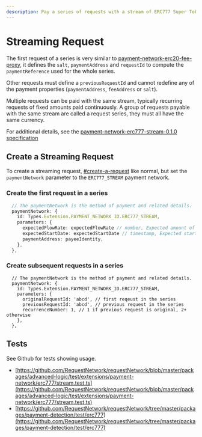 ```yaml
---
description: Pay a series of requests with a stream of ERC777 Super Tokens from Superfluid.
---
```


# Streaming Request

The first request of a series is very similar to [payment-network-erc20-fee-proxy](https://github.com/RequestNetwork/requestNetwork/blob/7be84246d3012959739a99db6463062374f6cd91/packages/advanced-logic/specs/payment-network-erc20-fee-proxy-contract-0.1.0.md), it defines the `salt`, `paymentAddress` and `requestId` to compute the `paymentReference` used for the whole series.

Other requests must define a `previousRequestId` and cannot redefine any of the payment properties (`paymentAddress`, `feeAddress` or `salt`).

Multiple requests can be paid with the same stream, typically recurring requests of fixed amounts paid continuously. A group of requests payable with the same stream are called a request series, they must all have the same currency.

For additional details, see the [payment-network-erc777-stream-0.1.0 specification](https://github.com/RequestNetwork/requestNetwork/blob/7be84246d3012959739a99db6463062374f6cd91/packages/advanced-logic/specs/payment-network-erc777-stream-0.1.0.md)

## Create a Streaming Request

To create a streaming request, [#create-a-request](../../get-started/quickstart-node.js.md#create-a-request "mention") like normal, but set the `paymentNetwork` parameter to the `ERC777_STREAM` payment network.

### Create the first request in a series

```typescript
  // The paymentNetwork is the method of payment and related details.
  paymentNetwork: {
    id: Types.Extension.PAYMENT_NETWORK_ID.ERC777_STREAM,
    parameters: {
      expectedFlowRate: expectedFlowRate // number, Expected amount of request currency per second
      expectedStartDate: expectedStartDate // timestamp, Expected start of stream	
      paymentAddress: payeeIdentity,
    },
  },
```

### Create subsequent requests in a series

```
  // The paymentNetwork is the method of payment and related details.
  paymentNetwork: {
    id: Types.Extension.PAYMENT_NETWORK_ID.ERC777_STREAM,
    parameters: {
      originalRequestId: 'abcd', // first reqeust in the series
      previousRequestId: 'abcd', // previous request in the series
      recurrenceNumber: 1, // 1 if previous request is original, 2+ otherwise
    },
  },
```

## Tests

See Github for tests showing usage.

* [https://github.com/RequestNetwork/requestNetwork/blob/master/packages/advanced-logic/test/extensions/payment-network/erc777/stream.test.ts](https://github.com/RequestNetwork/requestNetwork/blob/master/packages/advanced-logic/test/extensions/payment-network/erc777/stream.test.ts)
* [https://github.com/RequestNetwork/requestNetwork/tree/master/packages/payment-detection/test/erc777](https://github.com/RequestNetwork/requestNetwork/tree/master/packages/payment-detection/test/erc777)

